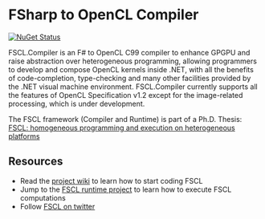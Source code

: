 FSharp to OpenCL Compiler
===========================
[![NuGet Status](http://img.shields.io/nuget/v/FSCL.Compiler.svg?style=flat)](https://www.nuget.org/packages/FSCL.Compiler/)

FSCL.Compiler is an F# to OpenCL C99 compiler to enhance GPGPU and raise abstraction over heterogeneous programming, allowing programmers to develop and compose OpenCL kernels inside .NET, with all the benefits of code-completion, type-checking and many other facilities provided by the .NET visual machine environment.
FSCL.Compiler currently supports all the features of OpenCL Specification v1.2 except for the image-related processing, which is under development.

The FSCL framework (Compiler and Runtime) is part of a Ph.D. Thesis: [FSCL: homogeneous programming and execution on heterogeneous platforms](https://github.com/FSCL/FSCL.Compiler/blob/master/docs/FSCL%20PhD%20Thesis%20Gabriele%20Cocco.pdf)


Resources
----------------
- Read the [project wiki](https://github.com/FSCL/FSCL.Compiler/wiki) to learn how to start coding FSCL
- Jump to the [FSCL runtime project](https://github.com/FSCL/FSCL.Runtime) to learn how to execute FSCL computations
- Follow [FSCL on twitter](https://twitter.com/fsclframework)
